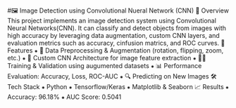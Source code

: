 #🖼️ Image Detection using Convolutional Nueral Network (CNN)
📌 Overview
This project implements an image detection system using Convolutional Neural Networks(CNN).
It can classify and detect objects from images with high accuracy by leveraging data augmentation, custom CNN layers, and evaluation metrics such as accuracy, cinfusion matrics, and ROC curves.
🚀 Features
⁕ 📂 Data Preprocessing & Augmentation (rotation, flipping, zoom, etc.)
⁕ 🧠 Custom CNN Architecture for image feature extraction
⁕ 🏋️‍♂️ Training & Validation using augumented datasets
⁕ 📊 Performance Evaluation: Accuracy, Loss, ROC-AUC
⁕ 🔍 Predicting on New Images
🛠️ Tech Stack
⁕ Python
⁕ Tensorflow/Keras
⁕ Matplotlib & Seaborn
📈 Results
⁕ Accuracy: 96.18%
⁕ AUC Score: 0.5041
